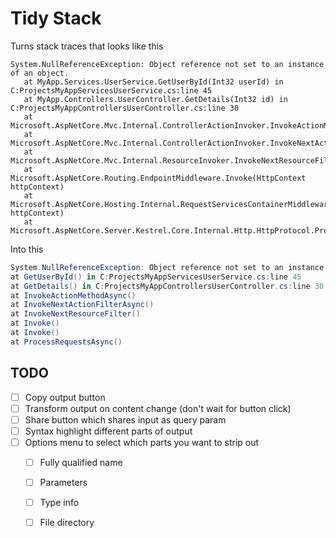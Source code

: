 # Tidy Stack

Turns stack traces that looks like this

```log
System.NullReferenceException: Object reference not set to an instance of an object.
   at MyApp.Services.UserService.GetUserById(Int32 userId) in C:ProjectsMyAppServicesUserService.cs:line 45
   at MyApp.Controllers.UserController.GetDetails(Int32 id) in C:ProjectsMyAppControllersUserController.cs:line 30
   at Microsoft.AspNetCore.Mvc.Internal.ControllerActionInvoker.InvokeActionMethodAsync()
   at Microsoft.AspNetCore.Mvc.Internal.ControllerActionInvoker.InvokeNextActionFilterAsync()
   at Microsoft.AspNetCore.Mvc.Internal.ResourceInvoker.InvokeNextResourceFilter()
   at Microsoft.AspNetCore.Routing.EndpointMiddleware.Invoke(HttpContext httpContext)
   at Microsoft.AspNetCore.Hosting.Internal.RequestServicesContainerMiddleware.Invoke(HttpContext httpContext)
   at Microsoft.AspNetCore.Server.Kestrel.Core.Internal.Http.HttpProtocol.ProcessRequestsAsync()
```

Into this

```cs
System.NullReferenceException: Object reference not set to an instance of an object.
at GetUserById() in C:ProjectsMyAppServicesUserService.cs:line 45
at GetDetails() in C:ProjectsMyAppControllersUserController.cs:line 30
at InvokeActionMethodAsync()
at InvokeNextActionFilterAsync()
at InvokeNextResourceFilter()
at Invoke()
at Invoke()
at ProcessRequestsAsync()
```

## TODO

* [ ] Copy output button
* [ ] Transform output on content change (don't wait for button click)
* [ ] Share button which shares input as query param
* [ ] Syntax highlight different parts of output
* [ ] Options menu to select which parts you want to strip out
  * [ ] Fully qualified name
  * [ ] Parameters
  * [ ] Type info
  * [ ] File directory
      
